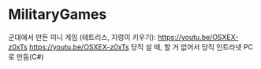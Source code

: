 # MilitaryGames
군대에서 만든 미니 게임 (테트리스, 지렁이 키우기): https://youtu.be/OSXEX-z0xTs
https://youtu.be/OSXEX-z0xTs
당직 설 때, 할 거 없어서 당직 인트라넷 PC로 만듬(C#)
